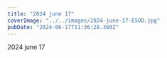```yaml
---
title: "2024 june 17"
coverImage: "../../images/2024-june-17-E5OD.jpg"
pubDate: "2024-06-17T11:36:28.360Z"
---
```


2024 june 17
